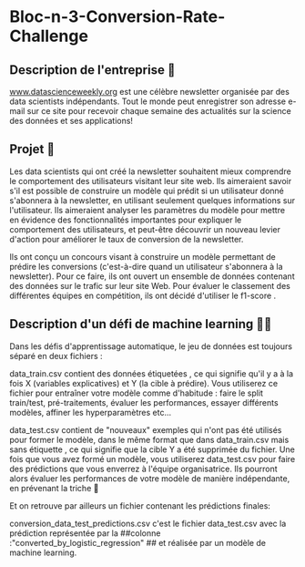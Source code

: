 # Bloc-n-3-Conversion-Rate-Challenge

## Description de l'entreprise 📇

www.datascienceweekly.org est une célèbre newsletter organisée par des data scientists indépendants. Tout le monde peut enregistrer son adresse e-mail sur ce site pour recevoir chaque semaine des actualités sur la science des données et ses applications!

## Projet 🚧

Les data scientists qui ont créé la newsletter souhaitent mieux comprendre le comportement des utilisateurs visitant leur site web. Ils aimeraient savoir s'il est possible de construire un modèle qui prédit si un utilisateur donné s'abonnera à la newsletter, en utilisant seulement quelques informations sur l'utilisateur. Ils aimeraient analyser les paramètres du modèle pour mettre en évidence des fonctionnalités importantes pour expliquer le comportement des utilisateurs, et peut-être découvrir un nouveau levier d'action pour améliorer le taux de conversion de la newsletter.

Ils ont conçu un concours visant à construire un modèle permettant de prédire les conversions (c'est-à-dire quand un utilisateur s'abonnera à la newsletter). Pour ce faire, ils ont ouvert un ensemble de données contenant des données sur le trafic sur leur site Web. Pour évaluer le classement des différentes équipes en compétition, ils ont décidé d'utiliser le f1-score .


## Description d'un défi de machine learning 🚴🚴

Dans les défis d'apprentissage automatique, le jeu de données est toujours séparé en deux fichiers :

data_train.csv contient des données étiquetées , ce qui signifie qu'il y a à la fois X (variables explicatives) et Y (la cible à prédire). Vous utiliserez ce fichier pour entraîner votre modèle comme d'habitude : faire le split train/test, pré-traitements, évaluer les performances, essayer différents modèles, affiner les hyperparamètres etc...

data_test.csv contient de "nouveaux" exemples qui n'ont pas été utilisés pour former le modèle, dans le même format que dans data_train.csv mais sans étiquette , ce qui signifie que la cible Y a été supprimée du fichier. Une fois que vous avez formé un modèle, vous utiliserez data_test.csv pour faire des prédictions que vous enverrez à l'équipe organisatrice. Ils pourront alors évaluer les performances de votre modèle de manière indépendante, en prévenant la triche 🤸

Et on retrouve par ailleurs un fichier contenant les prédictions finales:

conversion_data_test_predictions.csv c'est le fichier data_test.csv avec la prédiction représentée par la ##colonne :"converted_by_logistic_regression" ## et réalisée par un modèle de machine learning.

